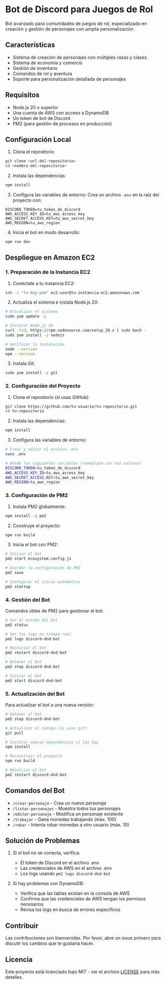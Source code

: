 # Bot de Discord para Juegos de Rol

Bot avanzado para comunidades de juegos de rol, especializado en creación y gestión de personajes con amplia personalización.

## Características

- Sistema de creación de personajes con múltiples razas y clases
- Sistema de economía y comercio
- Gestión de inventario
- Comandos de rol y aventura
- Soporte para personalización detallada de personajes

## Requisitos

- Node.js 20 o superior
- Una cuenta de AWS con acceso a DynamoDB
- Un token de bot de Discord
- PM2 (para gestión de procesos en producción)

## Configuración Local

1. Clona el repositorio:
```bash
git clone <url-del-repositorio>
cd <nombre-del-repositorio>
```

2. Instala las dependencias:
```bash
npm install
```

3. Configura las variables de entorno:
Crea un archivo `.env` en la raíz del proyecto con:
```env
DISCORD_TOKEN=tu_token_de_discord
AWS_ACCESS_KEY_ID=tu_aws_access_key
AWS_SECRET_ACCESS_KEY=tu_aws_secret_key
AWS_REGION=tu_aws_region
```

4. Inicia el bot en modo desarrollo:
```bash
npm run dev
```

## Despliegue en Amazon EC2

### 1. Preparación de la Instancia EC2

1. Conéctate a tu instancia EC2:
```bash
ssh -i "tu-key.pem" ec2-user@tu-instancia-ec2.amazonaws.com
```

2. Actualiza el sistema e instala Node.js 20:
```bash
# Actualizar el sistema
sudo yum update -y

# Instalar Node.js 20
curl -fsSL https://rpm.nodesource.com/setup_20.x | sudo bash -
sudo yum install -y nodejs

# Verificar la instalación
node --version
npm --version
```

3. Instala Git:
```bash
sudo yum install -y git
```

### 2. Configuración del Proyecto

1. Clona el repositorio (si usas GitHub):
```bash
git clone https://github.com/tu-usuario/tu-repositorio.git
cd tu-repositorio
```

2. Instala las dependencias:
```bash
npm install
```

3. Configura las variables de entorno:
```bash
# Crear y editar el archivo .env
nano .env

# Añade las siguientes variables (reemplaza con tus valores)
DISCORD_TOKEN=tu_token_de_discord
AWS_ACCESS_KEY_ID=tu_aws_access_key
AWS_SECRET_ACCESS_KEY=tu_aws_secret_key
AWS_REGION=tu_aws_region
```

### 3. Configuración de PM2

1. Instala PM2 globalmente:
```bash
npm install -g pm2
```

2. Construye el proyecto:
```bash
npm run build
```

3. Inicia el bot con PM2:
```bash
# Iniciar el bot
pm2 start ecosystem.config.js

# Guardar la configuración de PM2
pm2 save

# Configurar el inicio automático
pm2 startup
```

### 4. Gestión del Bot

Comandos útiles de PM2 para gestionar el bot:

```bash
# Ver el estado del bot
pm2 status

# Ver los logs en tiempo real
pm2 logs discord-dnd-bot

# Reiniciar el bot
pm2 restart discord-dnd-bot

# Detener el bot
pm2 stop discord-dnd-bot

# Iniciar el bot
pm2 start discord-dnd-bot
```

### 5. Actualización del Bot

Para actualizar el bot a una nueva versión:

```bash
# Detener el bot
pm2 stop discord-dnd-bot

# Actualizar el código (si usas git)
git pull

# Instalar nuevas dependencias si las hay
npm install

# Reconstruir el proyecto
npm run build

# Reiniciar el bot
pm2 restart discord-dnd-bot
```

## Comandos del Bot

- `/crear-personaje` - Crea un nuevo personaje
- `/listar-personajes` - Muestra todos tus personajes
- `/editar-personaje` - Modifica un personaje existente
- `/trabajar` - Gana monedas trabajando (máx. 100)
- `/robar` - Intenta robar monedas a otro usuario (máx. 10)

## Solución de Problemas

1. Si el bot no se conecta, verifica:
   - El token de Discord en el archivo .env
   - Las credenciales de AWS en el archivo .env
   - Los logs usando `pm2 logs discord-dnd-bot`

2. Si hay problemas con DynamoDB:
   - Verifica que las tablas existan en la consola de AWS
   - Confirma que las credenciales de AWS tengan los permisos necesarios
   - Revisa los logs en busca de errores específicos


## Contribuir

Las contribuciones son bienvenidas. Por favor, abre un issue primero para discutir los cambios que te gustaría hacer.

## Licencia

Este proyecto está licenciado bajo MIT - ver el archivo [LICENSE](LICENSE) para más detalles.